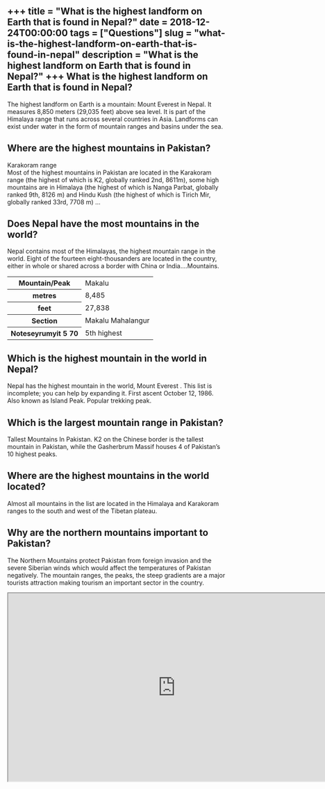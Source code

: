 +++
title = "What is the highest landform on Earth that is found in Nepal?"
date = 2018-12-24T00:00:00
tags = ["Questions"]
slug = "what-is-the-highest-landform-on-earth-that-is-found-in-nepal"
description = "What is the highest landform on Earth that is found in Nepal?"
+++
What is the highest landform on Earth that is found in Nepal?
-------------------------------------------------------------

The highest landform on Earth is a mountain: Mount Everest in Nepal. It measures 8,850 meters (29,035 feet) above sea level. It is part of the Himalaya range that runs across several countries in Asia. Landforms can exist under water in the form of mountain ranges and basins under the sea.

Where are the highest mountains in Pakistan?
--------------------------------------------

Karakoram range  
Most of the highest mountains in Pakistan are located in the Karakoram range (the highest of which is K2, globally ranked 2nd, 8611m), some high mountains are in Himalaya (the highest of which is Nanga Parbat, globally ranked 9th, 8126 m) and Hindu Kush (the highest of which is Tirich Mir, globally ranked 33rd, 7708 m) …

Does Nepal have the most mountains in the world?
------------------------------------------------

Nepal contains most of the Himalayas, the highest mountain range in the world. Eight of the fourteen eight-thousanders are located in the country, either in whole or shared across a border with China or India….Mountains.

<table><tr><th>Mountain/Peak</th><td>Makalu</td></tr><tr><th>metres</th><td>8,485</td></tr><tr><th>feet</th><td>27,838</td></tr><tr><th>Section</th><td>Makalu Mahalangur</td></tr><tr><th>Noteseyrumyit 5 70</th><td>5th highest</td></tr></table>

Which is the highest mountain in the world in Nepal?
----------------------------------------------------

Nepal has the highest mountain in the world, Mount Everest . This list is incomplete; you can help by expanding it. First ascent October 12, 1986. Also known as Island Peak. Popular trekking peak.

Which is the largest mountain range in Pakistan?
------------------------------------------------

Tallest Mountains In Pakistan. K2 on the Chinese border is the tallest mountain in Pakistan, while the Gasherbrum Massif houses 4 of Pakistan’s 10 highest peaks.

Where are the highest mountains in the world located?
-----------------------------------------------------

Almost all mountains in the list are located in the Himalaya and Karakoram ranges to the south and west of the Tibetan plateau.

Why are the northern mountains important to Pakistan?
-----------------------------------------------------

The Northern Mountains protect Pakistan from foreign invasion and the severe Siberian winds which would affect the temperatures of Pakistan negatively. The mountain ranges, the peaks, the steep gradients are a major tourists attraction making tourism an important sector in the country.

<iframe allow="accelerometer; autoplay; clipboard-write; encrypted-media; gyroscope; picture-in-picture" allowfullscreen="" class="__youtube_prefs__  epyt-is-override  no-lazyload" data-no-lazy="1" data-origheight="433" data-origwidth="770" data-skipgform_ajax_framebjll="" height="433" id="_ytid_23035" loading="lazy" src="https://www.youtube.com/embed/z04oxno4RJY?enablejsapi=1&autoplay=0&cc_load_policy=0&cc_lang_pref=&iv_load_policy=1&loop=0&modestbranding=0&rel=1&fs=1&playsinline=0&autohide=2&theme=dark&color=red&controls=1&" title="YouTube player" width="770"></iframe>